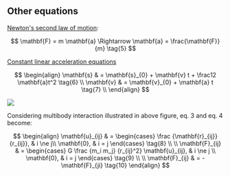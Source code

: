 ## Other equations

[Newton's second law of motion](https://en.wikipedia.org/wiki/Newton%27s_laws_of_motion#Newton's_second_law):

$$
\mathbf{F} = m \mathbf{a} \Rightarrow \mathbf{a} = \frac{\mathbf{F}}{m}  \tag{5}
$$

[Constant linear acceleration
equations](https://en.wikipedia.org/wiki/Equations_of_motion#Constant_linear_acceleration_in_any_direction)

$$
\begin{align}
\mathbf{s} & = \mathbf{s}_{0} + \mathbf{v} t + \frac12 \mathbf{a}t^2 \tag{6} \\
\mathbf{v} & = \mathbf{v}_{0} + \mathbf{a} t  \tag{7} \\
\end{align}
$$


<img src="assets/images/n-body.svg">

Considering multibody interaction illustrated in above figure, eq. 3 and eq. 4 become:

$$
\begin{align}
\mathbf{u}_{ij} & =
\begin{cases}
\frac {\mathbf{r}_{ij}} {r_{ij}}, & i \ne j\\
\mathbf{0}, & i = j
\end{cases} \tag{8} \\
\\
\mathbf{F}_{ij} & =
\begin{cases}
G \frac {m_i m_j} {r_{ij}^2} \mathbf{u}_{ij}, & i \ne j \\
\mathbf{0}, & i = j
\end{cases} \tag{9} \\
\\
\mathbf{F}_{ij} & = -\mathbf{F}_{ji} \tag{10}
\end{align}
$$

